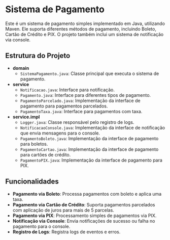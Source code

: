 # Sistema de Pagamento

Este é um sistema de pagamento simples implementado em Java, utilizando Maven. Ele suporta diferentes métodos de pagamento, incluindo Boleto, Cartão de Crédito e PIX. O projeto também inclui um sistema de notificação via console.

## Estrutura do Projeto

- **domain**
  - `SistemaPagamento.java`: Classe principal que executa o sistema de pagamento.
- **service**
  - `Notificacao.java`: Interface para notificação.
  - `Pagamento.java`: Interface para diferentes tipos de pagamento.
  - `PagamentoParcelado.java`: Implementação da interface de pagamento para pagamentos parcelados.
  - `PagamentoTaxa.java`: Interface para pagamentos com taxa.
- **service.impl**
  - `Logger.java`: Classe responsável pelo registro de logs.
  - `NotificacaoConsole.java`: Implementação da interface de notificação que envia mensagens para o console.
  - `PagamentoBoleto.java`: Implementação da interface de pagamento para boletos.
  - `PagamentoCartao.java`: Implementação da interface de pagamento para cartões de crédito.
  - `PagamentoPIX.java`: Implementação da interface de pagamento para PIX.

## Funcionalidades

- **Pagamento via Boleto**: Processa pagamentos com boleto e aplica uma taxa.
- **Pagamento via Cartão de Crédito**: Suporta pagamentos parcelados com aplicação de juros para mais de 5 parcelas.
- **Pagamento via PIX**: Processamento simples de pagamentos via PIX.
- **Notificação via Console**: Envia notificações de sucesso ou falha no pagamento para o console.
- **Registro de Logs**: Registra logs de eventos e erros.

